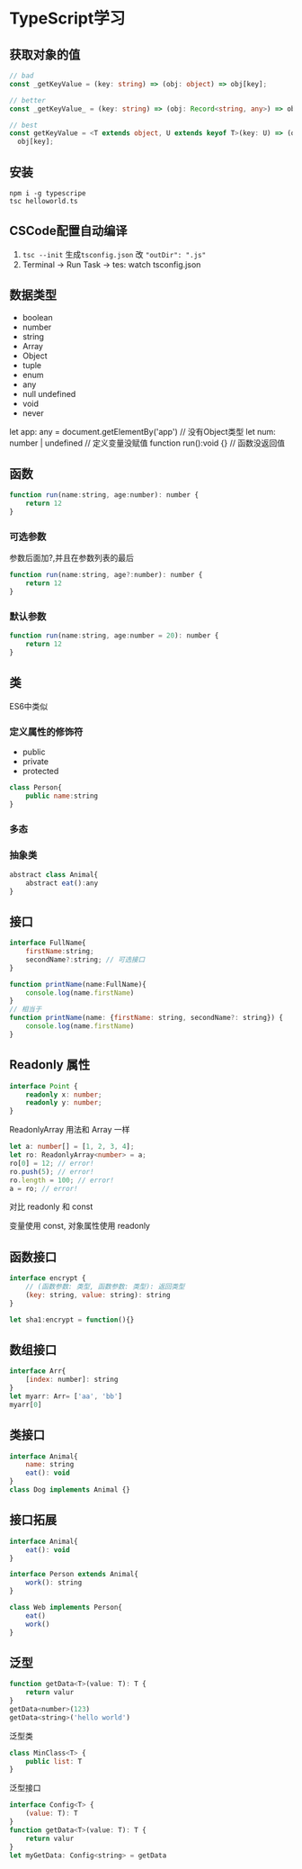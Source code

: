 ﻿# TypeScript学习


## 获取对象的值

```ts
// bad
const _getKeyValue = (key: string) => (obj: object) => obj[key];

// better
const _getKeyValue_ = (key: string) => (obj: Record<string, any>) => obj[key];

// best
const getKeyValue = <T extends object, U extends keyof T>(key: U) => (obj: T) =>
  obj[key];
```

## 安装
```
npm i -g typescripe
tsc helloworld.ts
```

## CSCode配置自动编译

1. `tsc --init` 生成`tsconfig.json` 改 `"outDir": ".js"`
2. Terminal -> Run Task -> tes: watch tsconfig.json

## 数据类型

- boolean
- number
- string
- Array
- Object
- tuple
- enum
- any
- null undefined
- void
- never

let app: any = document.getElementBy('app') // 没有Object类型
let num: number | undefined // 定义变量没赋值
function run():void {} // 函数没返回值

## 函数

```js
function run(name:string, age:number): number {
    return 12
}
```

### 可选参数
参数后面加?,并且在参数列表的最后
```js
function run(name:string, age?:number): number {
    return 12
}
```

### 默认参数

```js
function run(name:string, age:number = 20): number {
    return 12
}
```

## 类

ES6中类似

### 定义属性的修饰符

- public
- private
- protected

```js
class Person{
    public name:string
}
```
### 多态

### 抽象类
```js
abstract class Animal{
    abstract eat():any
}
```
## 接口

```js
interface FullName{
    firstName:string;
    secondName?:string; // 可选接口
}

function printName(name:FullName){
    console.log(name.firstName)
}
// 相当于
function printName(name: {firstName: string, secondName?: string}) {
    console.log(name.firstName)
}
```

## Readonly 属性

```ts
interface Point {
    readonly x: number;
    readonly y: number;
}
```

ReadonlyArray<T> 用法和 Array<T>  一样

```ts
let a: number[] = [1, 2, 3, 4];
let ro: ReadonlyArray<number> = a;
ro[0] = 12; // error!
ro.push(5); // error!
ro.length = 100; // error!
a = ro; // error!
```

对比 readonly 和 const

变量使用 const, 对象属性使用 readonly

## 函数接口
```js
interface encrypt {
    // (函数参数: 类型, 函数参数: 类型): 返回类型
    (key: string, value: string): string
}

let sha1:encrypt = function(){}
```
## 数组接口

```js
interface Arr{
    [index: number]: string
}
let myarr: Arr= ['aa', 'bb']
myarr[0]
```
## 类接口
```js
interface Animal{
    name: string
    eat(): void
}
class Dog implements Animal {}
```

## 接口拓展

```js
interface Animal{
    eat(): void
}

interface Person extends Animal{
    work(): string
}

class Web implements Person{
    eat()
    work()
}
```

## 泛型
```js
function getData<T>(value: T): T {
    return valur
}
getData<number>(123)
getData<string>('hello world')
```

泛型类
```js
class MinClass<T> {
    public list: T
}
```

泛型接口
```js
interface Config<T> {
    (value: T): T
}
function getData<T>(value: T): T {
    return valur
}
let myGetData: Config<string> = getData
```